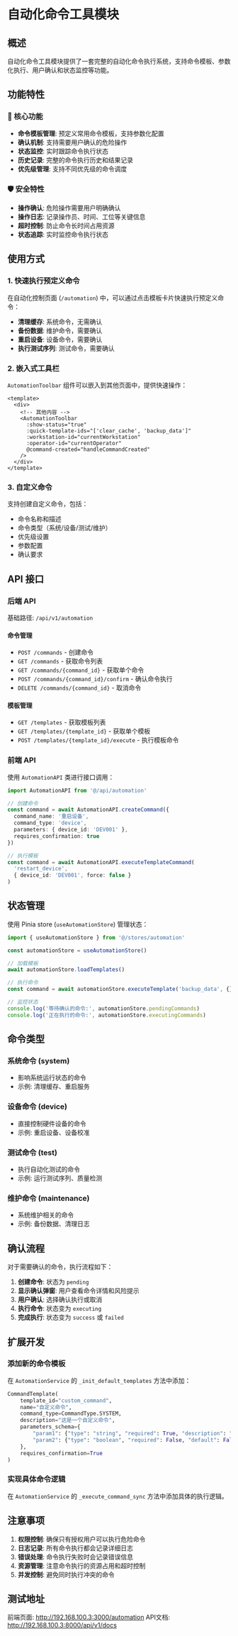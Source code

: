 # 自动化命令工具模块

## 概述

自动化命令工具模块提供了一套完整的自动化命令执行系统，支持命令模板、参数化执行、用户确认和状态监控等功能。

## 功能特性

### 🚀 核心功能
- **命令模板管理**: 预定义常用命令模板，支持参数化配置
- **确认机制**: 支持需要用户确认的危险操作
- **状态监控**: 实时跟踪命令执行状态
- **历史记录**: 完整的命令执行历史和结果记录
- **优先级管理**: 支持不同优先级的命令调度

### 🛡️ 安全特性
- **操作确认**: 危险操作需要用户明确确认
- **操作日志**: 记录操作员、时间、工位等关键信息
- **超时控制**: 防止命令长时间占用资源
- **状态追踪**: 实时监控命令执行状态

## 使用方式

### 1. 快速执行预定义命令

在自动化控制页面 (`/automation`) 中，可以通过点击模板卡片快速执行预定义命令：

- **清理缓存**: 系统命令，无需确认
- **备份数据**: 维护命令，需要确认
- **重启设备**: 设备命令，需要确认
- **执行测试序列**: 测试命令，需要确认

### 2. 嵌入式工具栏

`AutomationToolbar` 组件可以嵌入到其他页面中，提供快速操作：

```vue
<template>
  <div>
    <!-- 其他内容 -->
    <AutomationToolbar
      :show-status="true"
      :quick-template-ids="['clear_cache', 'backup_data']"
      :workstation-id="currentWorkstation"
      :operator-id="currentOperator"
      @command-created="handleCommandCreated"
    />
  </div>
</template>
```

### 3. 自定义命令

支持创建自定义命令，包括：
- 命令名称和描述
- 命令类型（系统/设备/测试/维护）
- 优先级设置
- 参数配置
- 确认要求

## API 接口

### 后端 API

基础路径: `/api/v1/automation`

#### 命令管理
- `POST /commands` - 创建命令
- `GET /commands` - 获取命令列表
- `GET /commands/{command_id}` - 获取单个命令
- `POST /commands/{command_id}/confirm` - 确认命令执行
- `DELETE /commands/{command_id}` - 取消命令

#### 模板管理
- `GET /templates` - 获取模板列表
- `GET /templates/{template_id}` - 获取单个模板
- `POST /templates/{template_id}/execute` - 执行模板命令

### 前端 API

使用 `AutomationAPI` 类进行接口调用：

```typescript
import AutomationAPI from '@/api/automation'

// 创建命令
const command = await AutomationAPI.createCommand({
  command_name: '重启设备',
  command_type: 'device',
  parameters: { device_id: 'DEV001' },
  requires_confirmation: true
})

// 执行模板
const command = await AutomationAPI.executeTemplateCommand(
  'restart_device',
  { device_id: 'DEV001', force: false }
)
```

## 状态管理

使用 Pinia store (`useAutomationStore`) 管理状态：

```typescript
import { useAutomationStore } from '@/stores/automation'

const automationStore = useAutomationStore()

// 加载模板
await automationStore.loadTemplates()

// 执行命令
const command = await automationStore.executeTemplate('backup_data', {})

// 监控状态
console.log('等待确认的命令:', automationStore.pendingCommands)
console.log('正在执行的命令:', automationStore.executingCommands)
```

## 命令类型

### 系统命令 (system)
- 影响系统运行状态的命令
- 示例: 清理缓存、重启服务

### 设备命令 (device)  
- 直接控制硬件设备的命令
- 示例: 重启设备、设备校准

### 测试命令 (test)
- 执行自动化测试的命令
- 示例: 运行测试序列、质量检测

### 维护命令 (maintenance)
- 系统维护相关的命令
- 示例: 备份数据、清理日志

## 确认流程

对于需要确认的命令，执行流程如下：

1. **创建命令**: 状态为 `pending`
2. **显示确认弹窗**: 用户查看命令详情和风险提示
3. **用户确认**: 选择确认执行或取消
4. **执行命令**: 状态变为 `executing`
5. **完成执行**: 状态变为 `success` 或 `failed`

## 扩展开发

### 添加新的命令模板

在 `AutomationService` 的 `_init_default_templates` 方法中添加：

```python
CommandTemplate(
    template_id="custom_command",
    name="自定义命令",
    command_type=CommandType.SYSTEM,
    description="这是一个自定义命令",
    parameters_schema={
        "param1": {"type": "string", "required": True, "description": "参数1"},
        "param2": {"type": "boolean", "required": False, "default": False}
    },
    requires_confirmation=True
)
```

### 实现具体命令逻辑

在 `AutomationService` 的 `_execute_command_sync` 方法中添加具体的执行逻辑。

## 注意事项

1. **权限控制**: 确保只有授权用户可以执行危险命令
2. **日志记录**: 所有命令执行都会记录详细日志
3. **错误处理**: 命令执行失败时会记录错误信息
4. **资源管理**: 注意命令执行的资源占用和超时控制
5. **并发控制**: 避免同时执行冲突的命令

## 测试地址

前端页面: http://192.168.100.3:3000/automation
API文档: http://192.168.100.3:8000/api/v1/docs